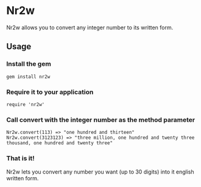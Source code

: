 # Nr2w

Nr2w allows you to convert any integer number to its written form.

## Usage

### Install the gem

```
gem install nr2w
```
### Require it to your application

```
require 'nr2w'
```
### Call convert with the integer number as the method parameter

```
Nr2w.convert(113) => "one hundred and thirteen"
Nr2w.convert(3123123) => "three million, one hundred and twenty three thousand, one hundred and twenty three"
```
### That is it!

Nr2w lets you convert any number you want (up to 30 digits) into it english written form.
